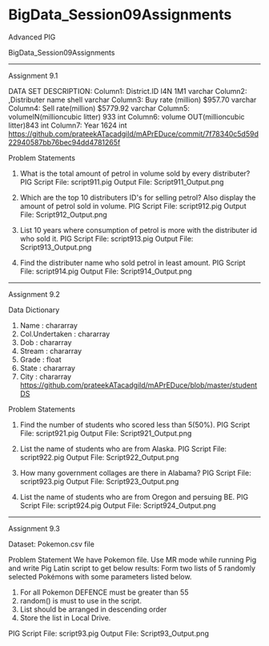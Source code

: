 # BigData_Session09Assignments
Advanced PIG

BigData_Session09Assignments

-------------------------------------------------------------------------------------------------------
Assignment 9.1

DATA SET DESCRIPTION:
Column1: District.ID	 		I4N 1M1 	varchar
Column2: ,Distributer name 		shell 		varchar
Column3: Buy rate (million) 		$957.70 	varchar
Column4: Sell rate(million) 		$5779.92 	varchar
Column5: volumeIN(millioncubic litter) 	933 		int
Column6: volume OUT(millioncubic litter)843 		int
Column7: Year 				1624 		int
https://github.com/prateekATacadgild/mAPrEDuce/commit/7f78340c5d59d22940587bb76bec94dd4781265f

Problem Statements
1. What is the total amount of petrol in volume sold by every distributer?
PIG Script File: script911.pig
Output File: Script911_Output.png

2. Which are the top 10 distributers ID's for selling petrol? Also display the amount of
petrol sold in volume.
PIG Script File: script912.pig
Output File: Script912_Output.png

3. List 10 years where consumption of petrol is more with the distributer id who sold it.
PIG Script File: script913.pig
Output File: Script913_Output.png

4. Find the distributer name who sold petrol in least amount.
PIG Script File: script914.pig
Output File: Script914_Output.png

-------------------------------------------------------------------------------------------------------
Assignment 9.2

Data Dictionary
1. Name : chararray
2. Col.Undertaken : chararray
3. Dob : chararray
4. Stream : chararray
5. Grade : float
6. State : chararray
7. City : chararray
https://github.com/prateekATacadgild/mAPrEDuce/blob/master/studentDS

Problem Statements
1. Find the number of students who scored less than 5(50%).
PIG Script File: script921.pig
Output File: Script921_Output.png

2. List the name of students who are from Alaska.
PIG Script File: script922.pig
Output File: Script922_Output.png

3. How many government collages are there in Alabama?
PIG Script File: script923.pig
Output File: Script923_Output.png

4. List the name of students who are from Oregon and persuing BE.
PIG Script File: script924.pig
Output File: Script924_Output.png

-------------------------------------------------------------------------------------------------------
Assignment 9.3

Dataset: Pokemon.csv file

Problem Statement
We have Pokemon file. Use MR mode while running Pig and write Pig Latin
script to get below results:
Form two lists of 5 randomly selected Pokémons with some parameters listed below.
1) For all Pokemon DEFENCE must be greater than 55
2) random() is must to use in the script.
3) List should be arranged in descending order
4) Store the list in Local Drive.

PIG Script File: script93.pig
Output File: Script93_Output.png

